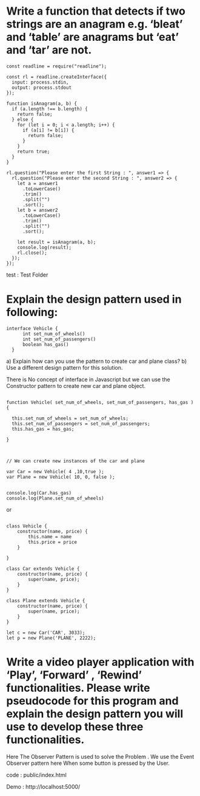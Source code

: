 # Write a function that detects if two strings are an anagram e.g. ‘bleat’ and ‘table’ are anagrams but ‘eat’ and ‘tar’ are not.

```
const readline = require("readline");

const rl = readline.createInterface({
  input: process.stdin,
  output: process.stdout
});

function isAnagram(a, b) {
  if (a.length !== b.length) {
    return false;
  } else {
    for (let i = 0; i < a.length; i++) {
      if (a[i] != b[i]) {
        return false;
      }
    }
    return true;
  }
}

rl.question("Please enter the first String : ", answer1 => {
  rl.question("Please enter the second String : ", answer2 => {
    let a = answer1
      .toLowerCase()
      .trim()
      .split("")
      .sort();
    let b = answer2
      .toLowerCase()
      .trim()
      .split("")
      .sort();

    let result = isAnagram(a, b);
    console.log(result);
    rl.close();
  });
});

```

test : Test Folder

# Explain the design pattern used in following:

```
interface Vehicle {
      int set_num_of_wheels()
      int set_num_of_passengers()
      boolean has_gas()
  }

```

a) Explain how can you use the pattern to create car and plane class?
b) Use a different design pattern for this solution.

There is No concept of interface in Javascript but we can use the Constructor pattern to create new car and plane object.

```

function Vehicle( set_num_of_wheels, set_num_of_passengers, has_gas ) {

  this.set_num_of_wheels = set_num_of_wheels;
  this.set_num_of_passengers = set_num_of_passengers;
  this.has_gas = has_gas;

}



// We can create new instances of the car and plane

var Car = new Vehicle( 4 ,10,true );
var Plane = new Vehicle( 10, 0, false );


console.log(Car.has_gas)
console.log(Plane.set_num_of_wheels)

```

or

```

class Vehicle {
    constructor(name, price) {
        this.name = name
        this.price = price
    }

}

class Car extends Vehicle {
    constructor(name, price) {
        super(name, price);
    }
}

class Plane extends Vehicle {
    constructor(name, price) {
        super(name, price);
    }
}

let c = new Car('CAR', 3033);
let p = new Plane('PLANE', 2222);

```

# Write a video player application with ‘Play’, ‘Forward’ , ‘Rewind’ functionalities. Please write pseudocode for this program and explain the design pattern you will use to develop these three functionalities.

Here The Observer Pattern is used to solve the Problem . We use the Event Observer pattern here When some button is pressed by the User.

code : public/index.html

Demo : http://localhost:5000/
